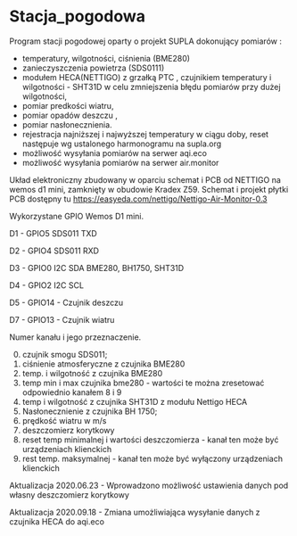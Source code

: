 # Stacja_pogodowa
Program stacji pogodowej oparty o projekt SUPLA dokonujący pomiarów :
  * temperatury, wilgotności, ciśnienia (BME280)
  * zanieczyszczenia powietrza (SDS0111)
  * modułem HECA(NETTIGO) z grzałką PTC , czujnikiem  temperatury i wilgotności - SHT31D w celu zmniejszenia błędu pomiarów przy dużej wilgotności,
  * pomiar predkości wiatru, 
  * pomiar opadów deszczu ,
  * pomiar nasłonecznienia.
  * rejestracja  najniższej i najwyższej temperatury w ciągu doby, reset następuje wg ustalonego harmonogramu na supla.org
  * możliwość wysyłania pomiarów na serwer aqi.eco
  * możliwość wysyłania pomiarów na serwer air.monitor
  
Układ elektroniczny zbudowany w oparciu schemat i PCB od NETTIGO na wemos d1 mini, zamknięty w obudowie Kradex Z59.
Schemat i projekt płytki PCB dostępny tu https://easyeda.com/nettigo/Nettigo-Air-Monitor-0.3

Wykorzystane GPIO Wemos D1 mini.

D1 - GPIO5 SDS011 TXD

D2 - GPIO4 SDS011 RXD

D3 - GPIO0 I2C SDA BME280, BH1750, SHT31D
             
D4 - GPIO2 I2C SCL

D5 - GPIO14 - Czujnik deszczu

D7 - GPIO13 - Czujnik wiatru


Numer kanału i jego przeznaczenie. 

 0.  czujnik smogu SDS011;
 1.  ciśnienie atmosferyczne z czujnika BME280
 2.  temp. i wilgotność z czujnika BME280
 3.  temp min i max czujnika bme280 - wartości te można zresetować odpowiednio kanałem 8 i 9
 4.  temp i wilgotność z czujnika SHT31D z modułu Nettigo HECA
 5.  Nasłonecznienie z czujnika BH 1750;
 6.  prędkość wiatru w m/s
 7.  deszczomierz korytkowy 
 8.  reset temp minimalnej i wartości deszczomierza - kanał ten może być  urządzeniach klienckich
 9.  rest temp. maksymalnej - kanał ten może być wyłączony  urządzeniach klienckich
 
Aktualizacja 2020.06.23 - Wprowadzono możliwość ustawienia danych pod własny deszczomierz korytkowy

Aktualizacja 2020.09.18 - Zmiana umożliwiająca wysyłanie danych z czujnika HECA do aqi.eco
